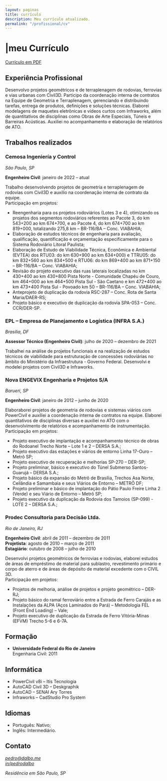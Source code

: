 ```yaml
---
layout: paginas
title: currículo
description: Meu currículo atualizado.
permalink: "/profissional/cv"
---
```

<h1>
<span aria-hidden="true">|<span class="h1-menor">meu </span></span>Currículo
</h1>

<aside><a href="{{ site.url }}/assets/Pedro Dal Bó.pdf"  title="meu currículo atualizado">Currículo em PDF</a></aside>

   <!-- Seção de experiência -->
  <section aria-labelledby="experiencia-titulo">
    <h2 id="experiencia-titulo">Experiência Profissional</h2>
<article class="curriculo">
<p>Desenvolvo projetos geométricos e de terraplenagem de rodovias, ferrovias e vias urbanas com Civil3D. Participo da coordenação interna de contratos na Equipe de Geometria e Terraplenagem, gerenciando e distribuindo tarefas, entrega de produtos, definições e soluções técnicas. Elaborei modelagens de maquetes eletrônicas e vídeos curtos com Infraworks, além de quantitativos de disciplinas como Obras de Arte Especiais, Túneis e Barreiras Acústicas. Auxiliei no acompanhamento e elaboração de relatórios de ATO.</p>
</article>
</section>

   <!-- Seção de experiência -->
  <section aria-labelledby="trabalhos-titulo">
    <h2 id="experiencia-titulo">Trabalhos realizados</h2>
<article class="curriculo">
      <h3>Cemosa Ingeniería y Control</h3>
      <em>São Paulo, SP</em>
      <p><b>Engenheiro Civil</b>: <time datetime="2022-01">janeiro de 2022</time> – atual</p>
        <p>Trabalho desenvolvendo projetos de geometria e terraplenagem de rodovias com Civil3D e auxilio na coordenação interna de contrato da equipe.<br/>
        Participação em projetos: </p>
      <ul>
        <li>Reengenharia para os projetos rodoviários (Lotes 3 e 4), otimizando os projetos dos segmentos rodoviários referentes ao Pacote 3, do km 543+200 ao km 674+700, e ao Pacote 4, do km 674+700 ao km 819+000, totalizando 275,8 km – BR-116/BA – Conc. VIABAHIA;</li>
        <li>Elaboração de estudos técnicos de engenharia para avaliação, qualificação, quantificação e orçamentação especificamente para o Sistema Rodoviário Litoral Paulista;</li>
        <li>Elaboração de Estudo de Viabilidade Técnica, Econômica e Ambiental (EVTEA) dos RTU03: do km 630+900 ao km 634+000) e TTRU05: do km 832+560 ao km 834+500 e RTU06: do km 869+400 ao km 871+150 – BR-116/BA – Conc. VIABAHIA;</li>
        <li>Revisão do projeto executivo das ruas laterais localizadas no km 430+400 ao km 430+800 Pista Norte - Comunidade Chapéu de Couro, km 464+000 ao km 464+500 Pista Sul - São Caetano e km 472+400 ao km 473+400 Pista Sul - Povoado km 50 – BR-116/BA – Conc. VIABAHIA;</li>
        <li>Anteprojeto de duplicação da rodovia RSC-287 – Conc. Rota de Santa Maria/DAER-RS;</li>
        <li>Projeto básico e executivo de duplicação da rodovia SPA-053 – Conc. CCR/DER-SP.</li>
      </ul>
</article>

<article class="curriculo">
      <h3>EPL – Empresa de Planejamento e Logística (INFRA S.A.)</h3>
      <em>Brasília, DF</em>
      <p><b>Assessor Técnico (Engenheiro Civil)</b>: <time datetime="2020-07">julho de 2020</time> – <time datetime="2021-12">dezembro de 2021</time></p>
      <p>Trabalhei na análise de projetos funcionais e na realização de estudos técnicos de viabilidade para estruturação de concessões rodoviárias no âmbito do Ministério da Infraestrutura - Governo Federal. Desenvolvi e modelei projetos com Civil3D e Infraworks.</p>
</article>

<article class="curriculo">
      <h3>Nova ENGEVIX Engenharia e Projetos S/A</h3>
      <em>Barueri, SP</em>
      <p><b>Engenheiro Civil</b>: <time datetime="2012-01">janeiro de 2012</time> – <time datetime="2020-07">junho de 2020</time></p>
      <p>Elaboraborei projetos de geometria de rodovias e sistemas viários com PowerCivil e auxíliei a coordenação interna de contratos na equipe. Elaborei quantitativos de disciplinas diversas e auxiliei no ATO com o desenvolvimento de relatórios e acompanhamento de instrumentação.<br/>
        Participação em projetos: </p>
      <ul>
        <li>Projeto executivo de implantação e acompanhamento técnico de obras do Rodoanel Trecho Norte – Lote 1 e 2 – DERSA S.A.;</li>
        <li>Projeto executivo das estações e viários de entorno Linha 17-Ouro – Metrô SP;</li>
        <li>Projeto executivo de recuperação e melhorias SP-270 – DER-SP;</li>
        <li>Projeto preliminar, básico e executivo do Túnel Submerso Santos-Guarujá – DERSA S.A.;</li>
        <li>Projeto básico da expansão do Metrô de Brasília, Trechos Asa Norte, Ceilândia e Samambaia e seus Viários de Entorno – METRÔ DF;</li>
        <li>Projeto preliminar e básico de implantação do Pátio Paulo Freire Linha 2 (Verde) e seu Viário de Entorno – Metrô SP;</li>
        <li>Projeto executivo da duplicação da Rodovia dos Tamoios (SP-099) - LOTE 2 – DERSA S.A.;</li>
      </ul>
</article>

<article class="curriculo">
      <h3>Prodec Consultoria para Decisão Ltda.</h3>
      <em>Rio de Janeiro, RJ</em>
      <p><b>Engenheiro Civil</b>: <time datetime="2011-04">abril de 2011</time> – <time datetime="2011-12">dezembro de 2011</time><br/>
      <b>Projetista</b>: <time datetime="2010-08">agosto de 2010</time> – <time datetime="2011-03">março de 2011</time>
      <br/>
      <b>Estagiário</b>: <time datetime="2008-10">outubro de 2008</time> – <time datetime="2010-07">julho de 2010</time></p>
      <p>Desenvolvi projetos geométricos de ferrovias e rodovias, elaborei estudos de áreas de empréstimo de material para sublastro, revestimento primário e corpo de aterro e de áreas de depósito de material excedente com o CIVIL 3D.<br/>
        Participação em projetos: </p>
      <ul>
        <li>Projetos de melhoria, análise de projetos e projeto geométrico – DER-RJ;</li>
        <li>Projeto básico do ramal ferroviário entre a Estrada de Ferro Carajás e as Instalações da ALPA (Aços Laminados do Pará) – Metodologia FEL (Front End Loading) – Vale;</li>
        <li>Projeto executivo de duplicação da Estrada de Ferro Vitória-Minas (EFVM) Trecho 5-6 e 6-7A.</li>
      </ul>
</article>
  </section>

  <!-- Formação -->
  <section aria-labelledby="formacao-titulo">
    <h2 id="formacao-titulo">Formação</h2>
  <article class="curriculo">
    <ul>
      <li><b>Universidade Federal do Rio de Janeiro</b><br>Engenharia Civil: 2011</li>
    </ul>
  </article>
  </section>

  <!-- Informática -->
  <section aria-labelledby="informatica-titulo">
    <h2 id="informatica-titulo">Informática</h2>
    <article class="curriculo">
    <ul>
      <li>PowerCivil v8i – Itis Tecnologia</li>
      <li>AutoCAD Civil 3D – Deskgraphik</li>
      <li>AutoCAD – SENAI Ary Torres</li>
      <li>Infraworks – CadStudio Pro System</li>
    </ul>
    </article>
  </section>

  <!-- Idiomas -->
  <section aria-labelledby="idiomas-titulo">
    <h2 id="idiomas-titulo">Idiomas</h2>
    <article class="curriculo">
    <ul>
      <li>Português: Nativo;</li>
      <li>Inglês: Intermediário.</li>
    </ul>
    </article>
  </section>
 
 <!-- Seção de contato -->
  <section aria-labelledby="contato-titulo">
    <h2 id="contato-titulo">Contato</h2>
    <article class="curriculo">
    <address>
     <p><a href="mailto:pedro@dalbo.me?subject=Contato profisisonal pelo site" title="Onde falar comigo">pedro@dalbo.me</a><br/>
      <a href="https://www.linkedin.com/in/pedrodalbo" target="_blank" rel="noopener" aria-label="meu perfil no LinkedIn (atualizado)" title="meu perfil no LinkedIn (atualizado)">in/pedrodalbo</a></p>
     <p>Residência em São Paulo, SP</p>
    </address>
    </article>
  </section>
